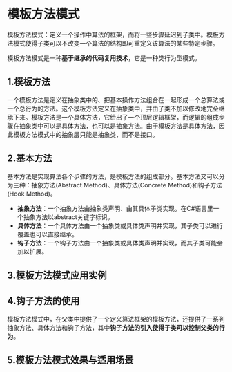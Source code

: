 # 模板方法模式

模板方法模式：定义一个操作中算法的框架，而将一些步骤延迟到子类中。模板方法模式使得子类可以不改变一个算法的结构即可重定义该算法的某些特定步骤。

模板方法模式是一种**基于继承的代码复用技术**，它是一种类行为型模式。

## 1.模板方法

一个模板方法是定义在抽象类中的、把基本操作方法组合在一起形成一个总算法或一个总行为的方法。这个模板方法定义在抽象类中，并由子类不加以修改地完全继承下来。模板方法是一个具体方法，它给出了一个顶层逻辑框架，而逻辑的组成步骤在抽象类中可以是具体方法，也可以是抽象方法。由于模板方法是具体方法，因此模板方法模式中的抽象层只能是抽象类，而不是接口。

## 2.基本方法
 
基本方法是实现算法各个步骤的方法，是模板方法的组成部分。基本方法又可以分为三种：抽象方法(Abstract Method)、具体方法(Concrete Method)和钩子方法(Hook Method)。

* **抽象方法**：一个抽象方法由抽象类声明、由其具体子类实现。在C#语言里一个抽象方法以abstract关键字标识。
* **具体方法**：一个具体方法由一个抽象类或具体类声明并实现，其子类可以进行覆盖也可以直接继承。
* **钩子方法**：一个钩子方法由一个抽象类或具体类声明并实现，而其子类可能会加以扩展。

## 3.模板方法模式应用实例

## 4.钩子方法的使用

模板方法模式中，在父类中提供了一个定义算法框架的模板方法，还提供了一系列抽象方法、具体方法和钩子方法，其中**钩子方法的引入使得子类可以控制父类的行为**。

## 5.模板方法模式效果与适用场景